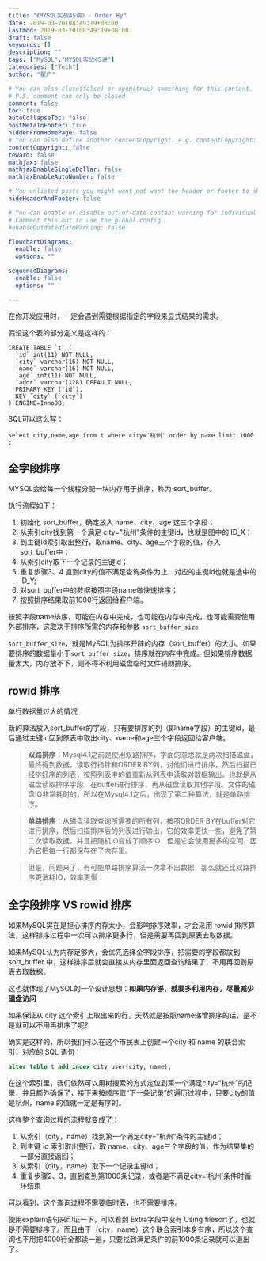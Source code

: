 ```yaml
---
title: "《MYSQL实战45讲》- Order By"
date: 2019-03-20T08:49:19+08:00
lastmod: 2019-03-20T08:49:19+08:00
draft: false
keywords: []
description: ""
tags: ["MySQL","MYSQL实战45讲"]
categories: ["Tech"]
author: "瞿广"

# You can also close(false) or open(true) something for this content.
# P.S. comment can only be closed
comment: false
toc: true
autoCollapseToc: false
postMetaInFooter: true
hiddenFromHomePage: false
# You can also define another contentCopyright. e.g. contentCopyright: "This is another copyright."
contentCopyright: false
reward: false
mathjax: false
mathjaxEnableSingleDollar: false
mathjaxEnableAutoNumber: false

# You unlisted posts you might want not want the header or footer to show
hideHeaderAndFooter: false

# You can enable or disable out-of-date content warning for individual post.
# Comment this out to use the global config.
#enableOutdatedInfoWarning: false

flowchartDiagrams:
  enable: false
  options: ""

sequenceDiagrams: 
  enable: false
  options: ""

---
```


在你开发应用时，一定会遇到需要根据指定的字段来显式结果的需求。

<!--more-->


假设这个表的部分定义是这样的：

```
CREATE TABLE `t` (
  `id` int(11) NOT NULL,
  `city` varchar(16) NOT NULL,
  `name` varchar(16) NOT NULL,
  `age` int(11) NOT NULL,
  `addr` varchar(128) DEFAULT NULL,
  PRIMARY KEY (`id`),
  KEY `city` (`city`)
) ENGINE=InnoDB;
```
SQL可以这么写：

```
select city,name,age from t where city='杭州' order by name limit 1000  ;
```

## 全字段排序


MYSQL会给每一个线程分配一块内存用于排序，称为 sort_buffer。

执行流程如下：

1. 初始化 sort_buffer，确定放入 name、city、age 这三个字段；
2. 从索引city找到第一个满足 city="杭州"条件的主键id，也就是图中的 ID_X；
3. 到主键id索引取出整行，取name、city、age三个字段的值，存入 sort_buffer中；
4. 从索引city取下一个记录的主键id；
5. 重复步骤3、4 直到city的值不满足查询条件为止，对应的主键id也就是途中的ID_Y;
6. 对sort_buffer中的数据按照字段name做快速排序；
7. 按照排序结果取前1000行返回给客户端。


按照字段name排序，可能在内存中完成，也可能在内存中完成，也可能需要使用外部排序，这取决于排序所需的内存和参数 `sort_buffer_size`

`sort_buffer_size`，就是MySQL为排序开辟的内存（sort_buffer）的大小。如果要排序的数据量小于`sort_buffer_size`，排序就在内存中完成。但如果排序数据量太大，内存放不下，则不得不利用磁盘临时文件辅助排序。

## rowid 排序

单行数据量过大的情况

新的算法放入sort_buffer的字段，只有要排序的列（即name字段）的主键id，最后通过主键id回到原表中取出city、name和age三个字段返回给客户端。

> **双路排序**：Mysql4.1之前是使用双路排序，字面的意思就是两次扫描磁盘，最终得到数据，读取行指针和ORDER BY列，对他们进行排序，然后扫描已经排好序的列表，按照列表中的值重新从列表中读取对数据输出。也就是从磁盘读取排序字段，在buffer进行排序，再从磁盘读取其他字段。文件的磁盘IO非常耗时的，所以在Mysql4.1之后，出现了第二种算法，就是单路排序。

> **单路排序**：从磁盘读取查询所需要的所有列，按照ORDER BY在buffer对它进行排序，然后扫描排序后的列表进行输出，它的效率更快一些，避免了第二次读取数据。并且把随机IO变成了顺序IO，但是它会使用更多的空间，因为它把每一行都保存在了内存里。

> 但是，问题来了，有可能单路排序算法一次拿不出数据，那么就还比双路排序更消耗IO，效率更慢！


## 全字段排序 VS rowid 排序

如果MySQL实在是担心排序内存太小，会影响排序效率，才会采用 rowid 排序算法，这样排序过程中一次可以排序更多行，但是需要再回到原表去取数据。

如果MySQL认为内存足够大，会优先选择全字段排序，把需要的字段都放到 sort_buffer 中，这样排序后就会直接从内存里面返回查询结果了，不用再回到原表去取数据。

这也就体现了MySQL的一个设计思想：**如果内存够，就要多利用内存，尽量减少磁盘访问**


如果保证从 city 这个索引上取出来的行，天然就是按照name递增排序的话，是不是就可以不用再排序了呢?

确实是这样的，所以我们可以在这个市民表上创建一个city 和 name 的联合索引，对应的 SQL 语句：

```sql
alter table t add index city_user(city, name);
```
在这个索引里，我们依然可以用树搜索的方式定位到第一个满足city=“杭州”的记录，并且额外确保了，接下来按顺序取“下一条记录”的遍历过程中，只要city的值是杭州，name 的值就一定是有序的。

这样整个查询过程的流程就变成了：

1. 从索引（city，name）找到第一个满足city=“杭州”条件的主键id；
2. 到主键 id 索引取出整行，取 name、city、age三个字段的值，作为结果集的一部分直接返回；
3. 从索引（city，name）取下一个记录主键id；
4. 重复步骤2、3，直到查到第1000条记录，或者是不满足city=‘杭州’条件时循环结束

可以看到，这个查询过程不需要临时表，也不需要排序。

使用explain语句来印证一下，可以看到 Extra字段中没有 Using filesort了，也就是不需要排序了。而且由于（city，name）这个联合索引本身有序，所以这个查询也不用把4000行全都读一遍，只要找到满足条件的前1000条记录就可以退出了。

